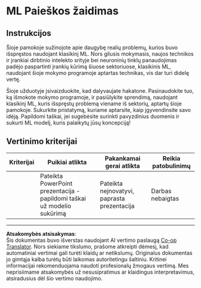 <!--
CO_OP_TRANSLATOR_METADATA:
{
  "original_hash": "fdebfcd0a3f12c9e2b436ded1aa79885",
  "translation_date": "2025-09-03T17:26:53+00:00",
  "source_file": "9-Real-World/1-Applications/assignment.md",
  "language_code": "lt"
}
-->
# ML Paieškos žaidimas

## Instrukcijos

Šioje pamokoje sužinojote apie daugybę realių problemų, kurios buvo išspręstos naudojant klasikinį ML. Nors gilusis mokymasis, naujos technikos ir įrankiai dirbtinio intelekto srityje bei neuroninių tinklų panaudojimas padėjo paspartinti įrankių kūrimą šiuose sektoriuose, klasikinis ML, naudojant šioje mokymo programoje aptartas technikas, vis dar turi didelę vertę.

Šioje užduotyje įsivaizduokite, kad dalyvaujate hakatone. Pasinaudokite tuo, ką išmokote mokymo programoje, ir pasiūlykite sprendimą, naudojant klasikinį ML, kuris išspręstų problemą viename iš sektorių, aptartų šioje pamokoje. Sukurkite pristatymą, kuriame aptarsite, kaip įgyvendinsite savo idėją. Papildomi taškai, jei sugebėsite surinkti pavyzdinius duomenis ir sukurti ML modelį, kuris palaikytų jūsų koncepciją!

## Vertinimo kriterijai

| Kriterijai | Puikiai atlikta                                                  | Pakankamai gerai atlikta                          | Reikia patobulinimų    |
| ---------- | ---------------------------------------------------------------- | ------------------------------------------------ | ---------------------- |
|            | Pateikta PowerPoint prezentacija - papildomi taškai už modelio sukūrimą | Pateikta neįnovatyvi, paprasta prezentacija       | Darbas nebaigtas       |

---

**Atsakomybės atsisakymas**:  
Šis dokumentas buvo išverstas naudojant AI vertimo paslaugą [Co-op Translator](https://github.com/Azure/co-op-translator). Nors siekiame tikslumo, prašome atkreipti dėmesį, kad automatiniai vertimai gali turėti klaidų ar netikslumų. Originalus dokumentas jo gimtąja kalba turėtų būti laikomas autoritetingu šaltiniu. Kritinei informacijai rekomenduojama naudoti profesionalų žmogaus vertimą. Mes neprisiimame atsakomybės už nesusipratimus ar klaidingus interpretavimus, atsiradusius dėl šio vertimo naudojimo.